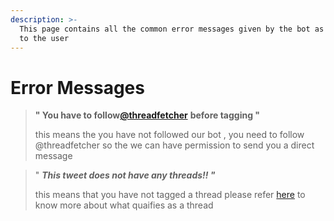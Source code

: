```yaml
---
description: >-
  This page contains all the common error messages given by the bot as replies
  to the user
---
```


# Error Messages

> **" You have to follow**[**@threadfetcher**](https://twitter.com/threadfetcher) **before tagging "**
>
> this means the you have not followed our bot , you need to follow @threadfetcher so the we can have permission to send you a direct message

> " _**This tweet does not have any threads!! "**_
>
> this means that you have not tagged a thread please refer [here](https://help.twitter.com/en/using-twitter/create-a-thread#:~:text=A%20thread%20on%20Twitter%20is,by%20connecting%20multiple%20Tweets%20together.) to know more about what quaifies as a thread


